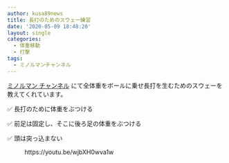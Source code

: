 ```yaml
---
author: kusa89news
title: 長打のためのスウェー練習
date: '2020-05-09 18:48:20'
layout: single
categories:
  - 体重移動
  - 打撃
tags:
  - ミノルマンチャンネル
---
```


[ミノルマン チャンネル](https://www.youtube.com/channel/UCZ7wA1SgkVC4-_fi8Aj9gRQ) にて全体重をボールに乗せ長打を生むためのスウェーを教えてくれています。

✅ 長打のために体重をぶつける

✅ 前足は固定し、そこに後ろ足の体重をぶつける

✅ 頭は突っ込まない

<figure class="wp-block-embed-youtube wp-block-embed is-type-video is-provider-youtube wp-embed-aspect-16-9 wp-has-aspect-ratio">

<div class="wp-block-embed__wrapper">https://youtu.be/wjbXH0wva1w</div>

</figure>
